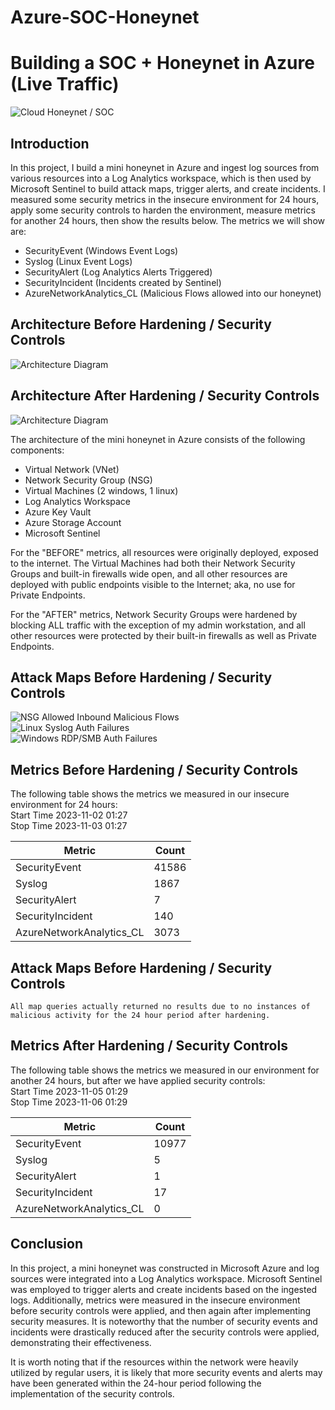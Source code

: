 # Azure-SOC-Honeynet
# Building a SOC + Honeynet in Azure (Live Traffic)
![Cloud Honeynet / SOC](https://i.imgur.com/ZWxe03e.jpg)

## Introduction

In this project, I build a mini honeynet in Azure and ingest log sources from various resources into a Log Analytics workspace, which is then used by Microsoft Sentinel to build attack maps, trigger alerts, and create incidents. I measured some security metrics in the insecure environment for 24 hours, apply some security controls to harden the environment, measure metrics for another 24 hours, then show the results below. The metrics we will show are:

- SecurityEvent (Windows Event Logs)
- Syslog (Linux Event Logs)
- SecurityAlert (Log Analytics Alerts Triggered)
- SecurityIncident (Incidents created by Sentinel)
- AzureNetworkAnalytics_CL (Malicious Flows allowed into our honeynet)

## Architecture Before Hardening / Security Controls
![Architecture Diagram](https://i.imgur.com/aBDwnKb.jpg)

## Architecture After Hardening / Security Controls
![Architecture Diagram](https://i.imgur.com/YQNa9Pp.jpg)

The architecture of the mini honeynet in Azure consists of the following components:

- Virtual Network (VNet)
- Network Security Group (NSG)
- Virtual Machines (2 windows, 1 linux)
- Log Analytics Workspace
- Azure Key Vault
- Azure Storage Account
- Microsoft Sentinel

For the "BEFORE" metrics, all resources were originally deployed, exposed to the internet. The Virtual Machines had both their Network Security Groups and built-in firewalls wide open, and all other resources are deployed with public endpoints visible to the Internet; aka, no use for Private Endpoints.

For the "AFTER" metrics, Network Security Groups were hardened by blocking ALL traffic with the exception of my admin workstation, and all other resources were protected by their built-in firewalls as well as Private Endpoints.

## Attack Maps Before Hardening / Security Controls
![NSG Allowed Inbound Malicious Flows](https://github.com/m-cadle/Azure-SOC-Honeynet/assets/122918279/6c462c35-84ae-4141-96ee-f3e68aa9e804)<br>
![Linux Syslog Auth Failures](https://github.com/m-cadle/Azure-SOC-Honeynet/assets/122918279/dff1a4c3-2068-47a7-be12-7f6108d97892)<br>
![Windows RDP/SMB Auth Failures](https://github.com/m-cadle/Azure-SOC-Honeynet/assets/122918279/a9a4ee38-7e86-4404-aa78-351360695647)<br>

## Metrics Before Hardening / Security Controls

The following table shows the metrics we measured in our insecure environment for 24 hours:<br>
Start Time 2023-11-02 01:27<br>
Stop Time 2023-11-03 01:27<br>

| Metric                   | Count
| ------------------------ | -----
| SecurityEvent            | 41586
| Syslog                   | 1867
| SecurityAlert            | 7
| SecurityIncident         | 140
| AzureNetworkAnalytics_CL | 3073

## Attack Maps Before Hardening / Security Controls

```All map queries actually returned no results due to no instances of malicious activity for the 24 hour period after hardening.```

## Metrics After Hardening / Security Controls

The following table shows the metrics we measured in our environment for another 24 hours, but after we have applied security controls:<br>
Start Time 2023-11-05 01:29<br>
Stop Time	2023-11-06 01:29<br>

| Metric                   | Count
| ------------------------ | -----
| SecurityEvent            | 10977
| Syslog                   | 5
| SecurityAlert            | 1
| SecurityIncident         | 17
| AzureNetworkAnalytics_CL | 0

## Conclusion

In this project, a mini honeynet was constructed in Microsoft Azure and log sources were integrated into a Log Analytics workspace. Microsoft Sentinel was employed to trigger alerts and create incidents based on the ingested logs. Additionally, metrics were measured in the insecure environment before security controls were applied, and then again after implementing security measures. It is noteworthy that the number of security events and incidents were drastically reduced after the security controls were applied, demonstrating their effectiveness.

It is worth noting that if the resources within the network were heavily utilized by regular users, it is likely that more security events and alerts may have been generated within the 24-hour period following the implementation of the security controls.
